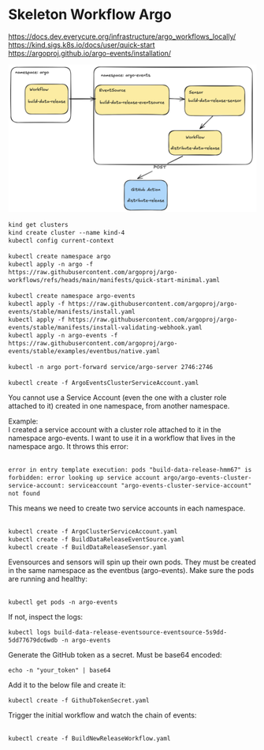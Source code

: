 # Skeleton Workflow Argo

https://docs.dev.everycure.org/infrastructure/argo_workflows_locally/  
https://kind.sigs.k8s.io/docs/user/quick-start  
https://argoproj.github.io/argo-events/installation/  


![Workflow Diagram](dummy-argo-flow-diagram.png)
```
kind get clusters  
kind create cluster --name kind-4  
kubectl config current-context  

kubectl create namespace argo  
kubectl apply -n argo -f https://raw.githubusercontent.com/argoproj/argo-workflows/refs/heads/main/manifests/quick-start-minimal.yaml  

kubectl create namespace argo-events  
kubectl apply -f https://raw.githubusercontent.com/argoproj/argo-events/stable/manifests/install.yaml  
kubectl apply -f https://raw.githubusercontent.com/argoproj/argo-events/stable/manifests/install-validating-webhook.yaml  
kubectl apply -n argo-events -f https://raw.githubusercontent.com/argoproj/argo-events/stable/examples/eventbus/native.yaml  

kubectl -n argo port-forward service/argo-server 2746:2746  

kubectl create -f ArgoEventsClusterServiceAccount.yaml  
```

You cannot use a Service Account (even the one with a cluster role attached to it) created in one namespace, from another namespace.  

Example:  
I created a service account with a cluster role attached to it in the namespace argo-events. I want to use it in a workflow that lives in the namespace argo. It throws this error:  

```

error in entry template execution: pods "build-data-release-hmm67" is forbidden: error looking up service account argo/argo-events-cluster-service-account: serviceaccount "argo-events-cluster-service-account" not found  
```

This means we need to create two service accounts in each namespace.  
```

kubectl create -f ArgoClusterServiceAccount.yaml  
kubectl create -f BuildDataReleaseEventSource.yaml  
kubectl create -f BuildDataReleaseSensor.yaml  
```

Evensources and sensors will spin up their own pods. They must be created in the same namespace as the eventbus (argo-events). Make sure the pods are running and healthy:  
```

kubectl get pods -n argo-events  
```

If not, inspect the logs:  

```
kubectl logs build-data-release-eventsource-eventsource-5s9dd-5dd77679dc6wdb -n argo-events  
```

Generate the GitHub token as a secret. Must be base64 encoded:  

```
echo -n "your_token" | base64  
```

Add it to the below file and create it:  

```
kubectl create -f GithubTokenSecret.yaml  
```

Trigger the initial workflow and watch the chain of events:  
```

kubectl create -f BuildNewReleaseWorkflow.yaml  
```

